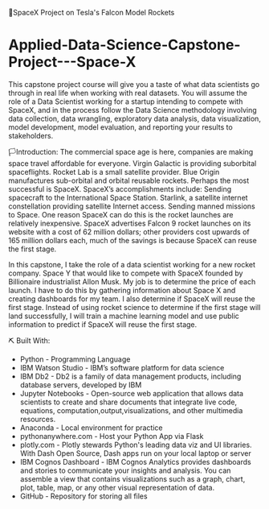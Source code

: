 🚀SpaceX Project on Tesla's Falcon Model Rockets

# Applied-Data-Science-Capstone-Project---Space-X
This capstone project course will give you a taste of what data scientists go through in real life when working with real datasets. You will assume the role of a Data Scientist working for a startup intending to compete with SpaceX, and in the process follow the Data Science methodology involving data collection, data wrangling, exploratory data analysis, data visualization, model development, model evaluation, and reporting your results to stakeholders.

🏳Introduction:
The commercial space age is here, companies are making space travel affordable for everyone. Virgin Galactic is providing suborbital spaceflights. Rocket Lab is a small satellite provider. Blue Origin manufactures sub-orbital and orbital reusable rockets. Perhaps the most successful is SpaceX. SpaceX’s accomplishments include: Sending spacecraft to the International Space Station. Starlink, a satellite internet constellation providing satellite Internet access. Sending manned missions to Space. One reason SpaceX can do this is the rocket launches are relatively inexpensive. SpaceX advertises Falcon 9 rocket launches on its website with a cost of 62 million dollars; other providers cost upwards of 165 million dollars each, much of the savings is because SpaceX can reuse the first stage.

In this capstone, I take the role of a data scientist working for a new rocket company. Space Y that would like to compete with SpaceX founded by Billionaire industrialist Allon Musk. My job is to determine the price of each launch. I have to do this by gathering information about Space X and creating dashboards for my team. I also determine if SpaceX will reuse the first stage. Instead of using rocket science to determine if the first stage will land successfully, I will train a machine learning model and use public information to predict if SpaceX will reuse the first stage.

⛏️ Built With: 
* Python - Programming Language
* IBM Watson Studio - IBM’s software platform for data science
* IBM Db2 - Db2 is a family of data management products, including database servers, developed by IBM
* Jupyter Notebooks - Open-source web application that allows data scientists to create and share documents that integrate live code, equations, computation,output,visualizations, and other multimedia resources.
* Anaconda - Local environment for practice
* pythonanywhere.com - Host your Python App via Flask
* plotly.com - Plotly stewards Python's leading data viz and UI libraries. With Dash Open Source, Dash apps run on your local laptop or server
* IBM Cognos Dashboard - IBM Cognos Analytics provides dashboards and stories to communicate your insights and analysis. You can assemble a view that contains visualizations such as a graph, chart, plot, table, map, or any other visual representation of data.
* GitHub - Repository for storing all files
